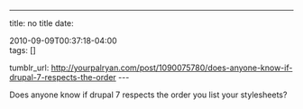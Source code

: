 ---
title: no title
date:

 2010-09-09T00:37:18-04:00  
tags:  []

tumblr_url:
http://yourpalryan.com/post/1090075780/does-anyone-know-if-drupal-7-respects-the-order
\-\--

Does anyone know if drupal 7 respects the order you list your
stylesheets?

